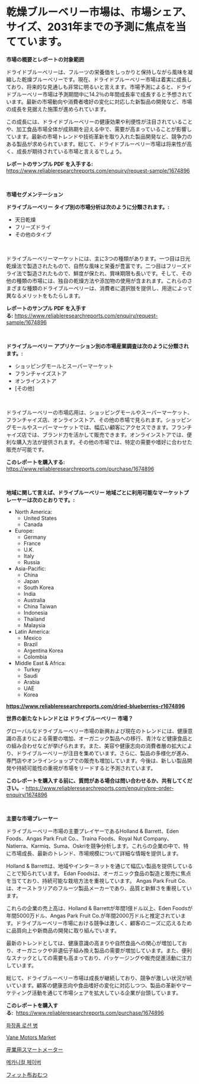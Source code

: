 <p><h1>乾燥ブルーベリー市場は、市場シェア、サイズ、2031年までの予測に焦点を当てています。</h1></p><p><strong>市場の概要とレポートの対象範囲</strong></p>
<p><p>ドライドブルーベリーは、フルーツの栄養価をしっかりと保持しながら風味を凝縮した乾燥ブルーベリーです。現在、ドライドブルーベリー市場は着実に成長しており、将来的な見通しも非常に明るいと言えます。市場予測によると、ドライドブルーベリー市場は予測期間中に14.2％の年間成長率で成長すると予想されています。最新の市場動向や消費者嗜好の変化に対応した新製品の開発など、市場の成長を見据えた施策が進められています。</p><p>この成長には、ドライドブルーベリーの健康効果や利便性が注目されていることや、加工食品市場全体が成熟期を迎える中で、需要が高まっていることが影響しています。最新の市場トレンドや技術革新を取り入れた製品開発など、競争力のある製品が求められています。総じて、ドライドブルーベリー市場は将来性が高く、成長が期待されている市場と言えるでしょう。</p></p>
<p><strong>レポートのサンプル PDF を入手する:</strong> <a href="https://www.reliableresearchreports.com/enquiry/request-sample/1674896">https://www.reliableresearchreports.com/enquiry/request-sample/1674896</a></p>
<p>&nbsp;</p>
<p><strong>市場セグメンテーション</strong></p>
<p><strong>ドライブルーベリー タイプ別の市場分析は次のように分類されます。:</strong></p>
<p><ul><li>天日乾燥</li><li>フリーズドライ</li><li>その他のタイプ</li></ul></p>
<p>&nbsp;</p>
<p><p>ドライブルーベリーマーケットには、主に3つの種類があります。一つ目は日光乾燥法で製造されたもので、自然な風味と栄養が豊富です。二つ目はフリーズドライ法で製造されたもので、鮮度が保たれ、賞味期限も長いです。そして、その他の種類の市場には、独自の乾燥方法や添加物の使用が含まれます。これらのさまざまな種類のドライブルーベリーは、消費者に選択肢を提供し、用途によって異なるメリットをもたらします。</p></p>
<p><strong>レポートのサンプル PDF を入手する:</strong>&nbsp;<a href="https://www.reliableresearchreports.com/enquiry/request-sample/1674896">https://www.reliableresearchreports.com/enquiry/request-sample/1674896</a></p>
<p>&nbsp;</p>
<p><strong> ドライブルーベリー アプリケーション別の市場産業調査は次のように分類されます。:</strong></p>
<p><ul><li>ショッピングモールとスーパーマーケット</li><li>フランチャイズストア</li><li>オンラインストア</li><li>[その他]</li></ul></p>
<p>&nbsp;</p>
<p><p>ドライブルーベリーの市場応用は、ショッピングモールやスーパーマーケット、フランチャイズ店、オンラインストア、その他の市場で見られます。ショッピングモールやスーパーマーケットでは、幅広い顧客にアクセスできます。フランチャイズ店では、ブランド力を活かして販売できます。オンラインストアでは、便利な購入方法が提供されます。その他の市場では、特定の需要や嗜好に合わせた販売が可能です。</p></p>
<p><strong>このレポートを購入する:</strong>&nbsp; <a href="https://www.reliableresearchreports.com/purchase/1674896">https://www.reliableresearchreports.com/purchase/1674896</a></p>
<p>&nbsp;</p>
<p><strong>地域に関して言えば、ドライブルーベリー 地域ごとに利用可能なマーケットプレーヤーは次のとおりです。:</strong></p>
<p><ul>
    <li>
        North America:
        <ul>
            <li>United States</li>
            <li>Canada</li>
        </ul>
    </li>
    <li>
        Europe:
        <ul>
            <li>Germany</li>
            <li>France</li>
            <li>U.K.</li>
            <li>Italy</li>
            <li>Russia</li>
        </ul>
    </li>
    <li>
        Asia-Pacific:
        <ul>
            <li>China</li>
            <li>Japan</li>
            <li>South Korea</li>
            <li>India</li>
            <li>Australia</li>
            <li>China Taiwan</li>
            <li>Indonesia</li>
            <li>Thailand</li>
            <li>Malaysia</li>
        </ul>
    </li>
    <li>
        Latin America:
        <ul>
            <li>Mexico</li>
            <li>Brazil</li>
            <li>Argentina Korea</li>
            <li>Colombia</li>
        </ul>
    </li>
    <li>
        Middle East & Africa:
        <ul>
            <li>Turkey</li>
            <li>Saudi</li>
            <li>Arabia</li>
            <li>UAE</li>
            <li>Korea</li>
        </ul>
    </li>
    </ul></p>
<p><strong><a href="https://www.reliableresearchreports.com/dried-blueberries-r1674896">https://www.reliableresearchreports.com/dried-blueberries-r1674896</a></strong>&nbsp;</p>
<p><strong>世界の新たなトレンドとは ドライブルーベリー 市場？</strong></p>
<p><p>グローバルなドライブルーベリー市場の新興および現在のトレンドには、健康意識の高まりによる需要の増加、オーガニック製品への移行、青汁など健康食品との組み合わせなどが挙げられます。また、美容や健康志向の消費者層の拡大により、ドライブルーベリーが注目を集めています。さらに、製品の多様化が進み、専門店やオンラインショップでの販売も増加しています。今後は、新しい製品開発や持続可能性の重視が市場をリードすると予測されています。</p></p>
<p><strong>このレポートを購入する前に、質問がある場合は問い合わせるか、共有してください。</strong>- <a href="https://www.reliableresearchreports.com/enquiry/pre-order-enquiry/1674896">https://www.reliableresearchreports.com/enquiry/pre-order-enquiry/1674896</a></p>
<p>&nbsp;</p>
<p><strong>主要な市場プレーヤー</strong></p>
<p><p>ドライブルーベリー市場の主要プレイヤーであるHolland & Barrett、Eden Foods、Angas Park Fruit Co.、Traina Foods、Royal Nut Company、Natierra、Karmiq、Suma、Oskriを競争分析します。これらの企業の中で、特に市場成長、最新のトレンド、市場規模について詳細な情報を提供します。</p><p>Holland & Barrettは、地域やインターネットを通じて幅広い製品を提供していることで知られています。 Edan Foodsは、オーガニック食品の製造と販売に焦点を当てており、持続可能な栽培方法を重視しています。 Angas Park Fruit Co.は、オーストラリアのフルーツ製品メーカーであり、品質と新鮮さを重視しています。</p><p>これらの企業の売上高は、Holland & Barrettが年間1億ドル以上、Eden Foodsが年間5000万ドル、Angas Park Fruit Co.が年間2000万ドルと推定されています。ドライブルーベリー市場における競争は激しく、顧客のニーズに応えるために品質向上や新商品の開発に取り組んでいます。</p><p>最新のトレンドとしては、健康意識の高まりや自然食品への関心が増加しており、オーガニックや非遺伝子組み換え製品の需要が増加しています。また、便利なスナックとしての需要も高まっており、パッケージングや販売促進活動に注力しています。</p><p>総じて、ドライブルーベリー市場は成長が継続しており、競争が激しい状況が続いています。顧客の健康志向や食品嗜好の変化に対応しつつ、製品の革新やマーケティング活動を通じて市場シェアを拡大している企業が台頭しています。</p></p>
<p><strong>このレポートを購入する:</strong>&nbsp;&nbsp;<a href="https://www.reliableresearchreports.com/purchase/1674896">https://www.reliableresearchreports.com/purchase/1674896</a></p>
<p><p><a href="https://medium.com/@bubblebutt879567/%ED%99%94%EC%9E%A5%ED%92%88-%EB%A1%9C%EC%85%98-%EB%B3%91-%EC%8B%9C%EC%9E%A5-%EA%B7%9C%EB%AA%A8-%EB%B0%8F-%EC%8B%9C%EC%9E%A5-%ED%8A%B8%EB%A0%8C%EB%93%9C-%EC%99%84%EC%A0%84%ED%95%9C-%EC%82%B0%EC%97%85-%EA%B0%9C%EC%9A%94-2024%EB%85%84%EB%B6%80%ED%84%B0-2031%EB%85%84-a63f4113709b">화장품 로션 병</a></p><p><a href="https://github.com/santosh758595/Market-Research-Report-List-4/blob/main/vane-motors-market.md">Vane Motors Market</a></p><p><a href="https://medium.com/@camerondowd204/%E7%94%A3%E6%A5%AD%E7%94%A8%E3%82%B9%E3%83%9E%E3%83%BC%E3%83%88%E3%83%A1%E3%83%BC%E3%82%BF%E3%83%BC%E3%81%AE%E5%B8%82%E5%A0%B4%E8%A6%8F%E6%A8%A1%E3%81%A8%E5%B8%82%E5%A0%B4%E5%8B%95%E5%90%91-%E5%AE%8C%E5%85%A8%E3%81%AA%E6%A5%AD%E7%95%8C%E6%A6%82%E8%A6%81-2024%E5%B9%B4%E3%81%8B%E3%82%892031%E5%B9%B4%E3%81%BE%E3%81%A7-0ac7b5b505fb">産業用スマートメーター</a></p><p><a href="https://medium.com/@garyauer906782023/%EA%B8%B0%EA%B3%84-%ED%8F%AC%EC%9E%A5%EA%B8%B0-%EC%8B%9C%EC%9E%A5-%EB%8F%99%ED%96%A5-%EB%B0%8F-%EC%8B%9C%EC%9E%A5-%EB%B6%84%EC%84%9D%EC%9D%80-2024-2031%EB%85%84-%EA%B8%B0%EA%B0%84%EC%9D%84-%EB%8C%80%EC%83%81%EC%9C%BC%EB%A1%9C-%EC%98%88%EC%B8%A1%EB%90%98%EC%97%88%EC%8A%B5%EB%8B%88%EB%8B%A4-f925f2feb3e5">메카니컬 페이버</a></p><p><a href="https://medium.com/@brittanyvon2023/2024%E5%B9%B4%E3%81%8B%E3%82%892031%E5%B9%B4%E3%81%BE%E3%81%A7%E3%81%AE%E6%9C%9F%E9%96%93%E3%81%AB%E4%BA%88%E6%B8%AC%E3%81%95%E3%82%8C%E3%82%8B%E3%83%95%E3%82%A3%E3%83%83%E3%83%86%E3%82%A3%E3%83%B3%E3%82%B0%E5%B8%83%E3%81%8A%E3%82%80%E3%81%A4%E5%B8%82%E5%A0%B4%E3%81%AE%E3%83%88%E3%83%AC%E3%83%B3%E3%83%89%E3%81%A8%E5%B8%82%E5%A0%B4%E5%88%86%E6%9E%90-7b6d3a4c046d">フィット布おむつ</a></p></p>